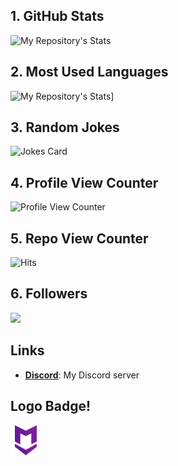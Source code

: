 
## 1. GitHub Stats
![My Repository's Stats](https://github-readme-stats.vercel.app/api?username=Kabeer75&show_icons=true)
## 2. Most Used Languages
![My Repository's Stats](https://github-readme-stats.vercel.app/api/top-langs/?username=Kabeer75&title_color=ffffff&text_color=c9cacc&icon_color=2bbc8a&bg_color=1d1f21&langs_count=11&hide=html,css,makefile,shell)]
## 3. Random Jokes
![Jokes Card](https://readme-jokes.vercel.app/api)
## 4. Profile View Counter
![Profile View Counter](https://komarev.com/ghpvc/?username=Kabeer75)
## 5. Repo View Counter
![Hits](https://hitcounter.pythonanywhere.com/count/tag.svg?url=https://github.com/Kabeer75/Face-Detection)
## 6. Followers
[![](https://img.shields.io/github/followers/Kabeer75?color=FF0000&label=Followers&logo=Github&logoColor=FF0000&style=plastic)](https://github.com/Kabeer75)
## Links
* **[Discord](https://discord.gg/A8ADYUGUnu)**: My Discord server
## Logo Badge!
![alt text](https://github.com/adam-p/markdown-here/raw/master/src/common/images/icon48.png "Logo Title Text 1")

